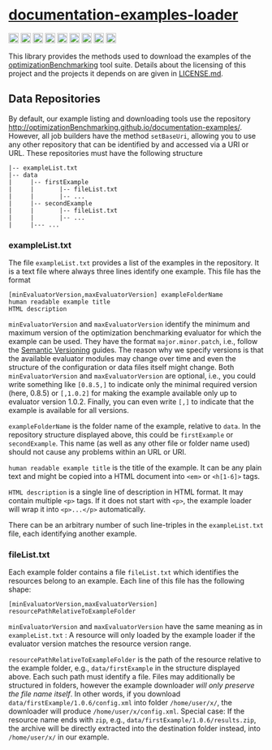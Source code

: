 # [documentation-examples-loader](http://www.github.com/optimizationBenchmarking/documentation-examples-loader/)

[<img alt="Travis CI Build Status" src="https://img.shields.io/travis/optimizationBenchmarking/documentation-examples-loader/master.svg" height="20"/>](https://travis-ci.org/optimizationBenchmarking/documentation-examples-loader/)
[<img alt="Codeship Build Status" src="https://img.shields.io/codeship/7fa56ee0-f0d8-0133-b08b-2640b49afa9e.svg" height="20"/>](https://codeship.com/projects/7fa56ee0-f0d8-0133-b08b-2640b49afa9e/status?branch=master)
[<img alt="CircleCI Build Status" src="https://img.shields.io/circleci/project/optimizationBenchmarking/documentation-examples-loader.svg" height="20"/>](https://circleci.com/gh/optimizationBenchmarking/documentation-examples-loader)
[<img alt="Semaphore Build Status" src="https://semaphoreci.com/api/v1/thomasweise/documentation-examples-loader/branches/master/shields_badge.svg" height="20"/>](https://semaphoreci.com/thomasweise/documentation-examples-loader)
[<img alt="Snap CI Build Status" src="https://img.shields.io/snap-ci/optimizationBenchmarking/documentation-examples-loader/master.svg" height="20"/>](https://snap-ci.com/optimizationBenchmarking/documentation-examples-loader/branch/master)
[<img alt="Wercker Build Status" src="https://img.shields.io/wercker/ci/572469167ed0b05537068c61.svg" height="20"/>](https://app.wercker.com/#applications/572469167ed0b05537068c61)
[<img alt="Shippable Build Status" src="https://img.shields.io/shippable/572468a32a8192902e1e852f.svg" height="20"/>](https://app.shippable.com/projects/572468a32a8192902e1e852f)
[<img alt="AppVeyor Build Status" src="https://img.shields.io/appveyor/ci/thomasWeise/documentation-examples-loader.svg" height="20"/>](https://ci.appveyor.com/project/thomasWeise/documentation-examples-loader)
[<img alt="Drone IO Build Status" src="https://drone.io/github.com/optimizationBenchmarking/documentation-examples-loader/status.png" height="20"/>](https://drone.io/github.com/optimizationBenchmarking/documentation-examples-loader/latest)

This library provides the methods used to download the examples of the [optimizationBenchmarking](http://www.github.com/optimizationBenchmarking/) tool suite. Details about the licensing of this project and the projects it depends on are given in [LICENSE.md](https://github.com/optimizationBenchmarking/documentation-examples-loader/blob/master/LICENSE.md).

## Data Repositories

By default, our example listing and downloading tools use the repository http://optimizationBenchmarking.github.io/documentation-examples/.
However, all job builders have the method `setBaseUri`, allowing you to use any other repository that can be identified by and accessed via a URI or URL. These repositories must have the following structure

    |-- exampleList.txt
    |-- data
    |     |-- firstExample
    |     |       |-- fileList.txt
    |     |       |-- ...
    |     |-- secondExample
    |     |       |-- fileList.txt
    |     |       |-- ...
    |     |--- ...
    
### exampleList.txt

The file `exampleList.txt` provides a list of the examples in the repository. It is a text file where always three lines identify one example. This file has the format

    [minEvaluatorVersion,maxEvaluatorVersion] exampleFolderName
    human readable example title
    HTML description
    
`minEvaluatorVersion` and `maxEvaluatorVersion` identify the minimum and maximum version of the optimization benchmarking evaluator for which the example can be used. They have the format `major.minor.patch`, i.e., follow the [Semantic Versioning](http://semver.org/) guides. The reason why we specify versions is that the available evaluator modules may change over time and even the structure of the configuration or data files itself might change. Both `minEvaluatorVersion` and `maxEvaluatorVersion` are optional, i.e., you could write something like `[0.8.5,]` to indicate only the minimal required version (here, 0.8.5) or `[,1.0.2]` for making the example available only up to evaluator version 1.0.2. Finally, you can even write `[,]` to indicate that the example is available for all versions.

`exampleFolderName` is the folder name of the example, relative to `data`. In the repository structure displayed above, this could be `firstExample` or `secondExample`. This name (as well as any other file or folder name used) should not cause any problems within an URL or URI.

`human readable example title` is the title of the example. It can be any plain text and might be copied into a HTML document into `<em>` or `<h[1-6]>` tags.

 `HTML description` is a single line of description in HTML format. It may contain multiple `<p>` tags. If it does not start with `<p>`, the example loader will wrap it into `<p>...</p>` automatically.
 
 There can be an arbitrary number of such line-triples in the `exampleList.txt` file, each identifying another example.
 
 ### fileList.txt
 
Each example folder contains a file `fileList.txt` which identifies the resources belong to an example. Each line of this file has the following shape:

    [minEvaluatorVersion,maxEvaluatorVersion] resourcePathRelativeToExampleFolder
    
`minEvaluatorVersion` and `maxEvaluatorVersion` have the same meaning as in `exampleList.txt` : A resource will only loaded by the example loader if the evaluator version matches the resource version range.

`resourcePathRelativeToExampleFolder` is the path of the resource relative to the example folder, e.g., `data/firstExample` in the structure displayed above. Each such path must identify a file. Files may additionally be structured in folders, however the example downloader *will only preserve the file name itself*. In other words, if you download `data/firstExample/1.0.6/config.xml` into folder `/home/user/x/`, the downloader will produce `/home/user/x/config.xml`. Special case: If the resource name ends with `zip`, e.g., `data/firstExample/1.0.6/results.zip`, the archive will be directly extracted into the destination folder instead, into `/home/user/x/` in our example.
 